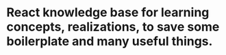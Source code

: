 # React knowledge base for learning concepts, realizations, to save some boilerplate and many useful things.
